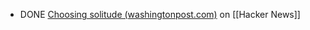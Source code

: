 - DONE [Choosing solitude (washingtonpost.com)](https://news.ycombinator.com/item?id=41818953) on [[Hacker News]]